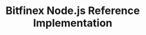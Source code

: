 ---
includes:
  - introduction
  - rest
  - websocket

title: Bitfinex Node.js Reference Implementation

language_tabs:
  - javascript: Node.js

toc_footers:
  - <a href='https://bitfinex.com'><strong>Back to Bitfinex</strong></a>
  - <a href='https://github.com/bitfinexcom/bitfinex-api-node/tree/master'><strong>Library Github</strong></a>
  - <a href='https://github.com/bitfinexcom/bitfinex-api-node/tree/Documentation'><strong>Documentation Github</strong></a>
  - <a href='http://bitfinexcom.github.io/bitfinex-api-node/images/coverage/lcov-report/index.html'><strong>Coverage Report</strong></a>
  - <a href='http://docs.bitfinex.com'><strong>API docs</strong></a>
---